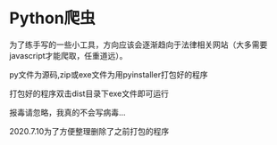 # Python爬虫

为了练手写的一些小工具，方向应该会逐渐趋向于法律相关网站（大多需要javascript才能爬取，任重道远）。

py文件为源码,zip或exe文件为用pyinstaller打包好的程序

打包好的程序双击dist目录下exe文件即可运行

报毒请忽略，我真的不会写病毒...

2020.7.10为了方便整理删除了之前打包的程序
